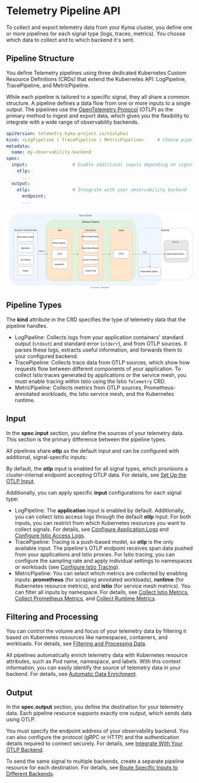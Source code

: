 # Telemetry Pipeline API

To collect and export telemetry data from your Kyma cluster, you define one or more pipelines for each signal type (logs, traces, metrics). You choose which data to collect and to which backend it's sent.

## Pipeline Structure

You define Telemetry pipelines using three dedicated Kubernetes Custom Resource Definitions (CRDs) that extend the Kubernetes API: LogPipeline, TracePipeline, and MetricPipeline.

While each pipeline is tailored to a specific signal, they all share a common structure. A pipeline defines a data flow from one or more inputs to a single output. The pipelines use the [OpenTelemetry Protocol](https://opentelemetry.io/docs/specs/otel/protocol/) (OTLP) as the primary method to ingest and export data, which gives you the flexibility to integrate with a wide range of observability backends.

```yaml
apiVersion: telemetry.kyma-project.io/v1alpha1
kind: <LogPipeline | TracePipeline | MetricPipeline>     # Choose pipeline kind depending on signal type
metadata:
  name: my-observability-backend
spec:
  input:                 # Enable additional inputs depending on signal type
    otlp:
      ...
  output:
    otlp:                # Integrate with your observability backend
      endpoint:
      ...
```

![structure](./assets/pipeline-structure.drawio.svg) <!-- THIS IS NEW, NEED TO REVIEW IT LATER -->

## Pipeline Types

The **kind** attribute in the CRD specifies the type of telemetry data that the pipeline handles.

- LogPipeline: Collects logs from your application containers' standard output (`stdout`) and standard error (`stderr`), and from OTLP sources. It parses these logs, extracts useful information, and forwards them to your configured backend.
- TracePipeline: Collects trace data from OTLP sources, which show how requests flow between different components of your application. To collect Istio traces generated by applications or the service mesh, you must enable tracing within Istio using the Istio `Telemetry` CRD.
- MetricPipeline: Collects metrics from OTLP sources, Prometheus-annotated workloads, the Istio service mesh, and the Kubernetes runtime.

## Input

In the **spec.input** section, you define the sources of your telemetry data. This section is the primary difference between the pipeline types.

All pipelines share **otlp** as the default input and can be configured with additional, signal-specific inputs:

By default, the **otlp** input is enabled for all signal types, which provisions a cluster-internal endpoint accepting OTLP data. For details, see [Set Up the OTLP Input](./otlp-input.md).

Additionally, you can apply specific **input** configurations for each signal type:

- LogPipeline: The **application** input is enabled by default. Additionally, you can collect Istio access logs through the default **otlp** input. For both inputs, you can restrict from which Kubernetes resources you want to collect signals. For details, see [Configure Application Logs](./collecting-logs/application-input.md) and [Configure Istio Access Logs](./collecting-logs/istio-support.md).
- TracePipeline: Tracing is a push-based model, so **otlp** is the only available input. The pipeline's OTLP endpoint receives span data pushed from your applications and Istio proxies. For Istio tracing, you can configure the sampling rate and apply individual settings to namespaces or workloads (see [Configure Istio Tracing](./collecting-traces/istio-support.md)).
- MetricPipeline: You can select which metrics are collected by enabling inputs: **prometheus** (for scraping annotated workloads), **runtime** (for Kubernetes resource metrics), and **istio** (for service mesh metrics). You can filter all inputs by namespace. For details, see [Collect Istio Metrics](./collecting-metrics/istio-input.md), [Collect Prometheus Metrics](./collecting-metrics/prometheus-input.md), and [Collect Runtime Metrics](./collecting-metrics/runtime-input.md).

## Filtering and Processing

You can control the volume and focus of your telemetry data by filtering it based on Kubernetes resources like namespaces, containers, and workloads. For details, see [Filtering and Processing Data](./filter-and-process/README.md).

All pipelines automatically enrich telemetry data with Kubernetes resource attributes, such as Pod name, namespace, and labels. With this context information, you can easily identify the source of telemetry data in your backend. For details, see [Automatic Data Enrichment](./filter-and-process/automatic-data-enrichment.md).

## Output

In the **spec.output** section, you define the destination for your telemetry data. Each pipeline resource supports exactly one output, which sends data using OTLP.

You must specify the endpoint address of your observability backend. You can also configure the protocol (gRPC or HTTP) and the authentication details required to connect securely. For details, see [Integrate With Your OTLP Backend](./integrate-otlp-backend/README.md).

To send the same signal to multiple backends, create a separate pipeline resource for each destination. For details, see [Route Specific Inputs to Different Backends](./otlp-input.md).

